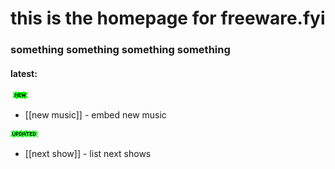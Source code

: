 # this is the homepage for freeware.fyi

### something something something something

#### latest: 

![new](media/newgreen1.gif)<br>
- [[new music]] - embed new music

![updated](media/Updatedgreen.gif)<br>
- [[next show]] - list next shows